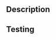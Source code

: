 ## Description
<!-- Describe what this change does and why it is needed. -->

## Testing
<!-- Describe how this change was tested -->
